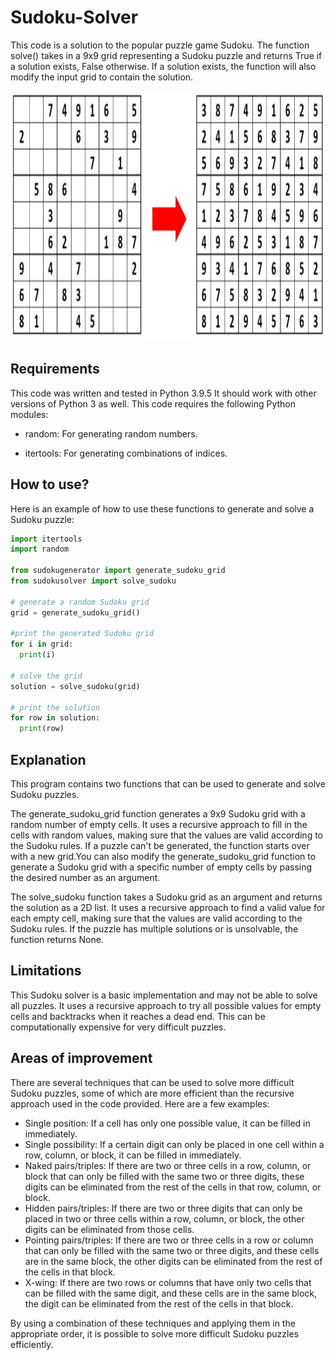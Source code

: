 # Sudoku-Solver
This code is a solution to the popular puzzle game Sudoku. The function solve() takes in a 9x9 grid representing a Sudoku puzzle and returns True if a solution exists, False otherwise. If a solution exists, the function will also modify the input grid to contain the solution.

<p align="center">
  <img src="https://github.com/Jose-M-Ramos/Sudoku-Solver/blob/main/sudoku_solver.jpg" width="800" height="400">
</p>


## Requirements
This code was written and tested in Python 3.9.5 It should work with other versions of Python 3 as well. This code requires the following Python modules:

* random: For generating random numbers.

* itertools: For generating combinations of indices.

## How to use?
Here is an example of how to use these functions to generate and solve a Sudoku puzzle:

```python
import itertools
import random

from sudokugenerator import generate_sudoku_grid
from sudokusolver import solve_sudoku

# generate a random Sudoku grid
grid = generate_sudoku_grid()

#print the generated Sudoku grid
for i in grid:
  print(i)

# solve the grid
solution = solve_sudoku(grid)

# print the solution
for row in solution:
  print(row)


  ```
## Explanation
This program contains two functions that can be used to generate and solve Sudoku puzzles.

The generate_sudoku_grid function generates a 9x9 Sudoku grid with a random number of empty cells. It uses a recursive approach to fill in the cells with random values, making sure that the values are valid according to the Sudoku rules. If a puzzle can't be generated, the function starts over with a new grid.You can also modify the generate_sudoku_grid function to generate a Sudoku grid with a specific number of empty cells by passing the desired number as an argument.

The solve_sudoku function takes a Sudoku grid as an argument and returns the solution as a 2D list. It uses a recursive approach to find a valid value for each empty cell, making sure that the values are valid according to the Sudoku rules. If the puzzle has multiple solutions or is unsolvable, the function returns None.



## Limitations
This Sudoku solver is a basic implementation and may not be able to solve all puzzles. It uses a recursive approach to try all possible values for empty cells and backtracks when it reaches a dead end. This can be computationally expensive for very difficult puzzles.

## Areas of improvement

There are several techniques that can be used to solve more difficult Sudoku puzzles, some of which are more efficient than the recursive approach used in the code provided. Here are a few examples:

* Single position: If a cell has only one possible value, it can be filled in immediately.
* Single possibility: If a certain digit can only be placed in one cell within a row, column, or block, it can be filled in immediately.
* Naked pairs/triples: If there are two or three cells in a row, column, or block that can only be filled with the same two or three digits, these digits can be eliminated from the rest of the cells in that row, column, or block.
* Hidden pairs/triples: If there are two or three digits that can only be placed in two or three cells within a row, column, or block, the other digits can be eliminated from those cells.
* Pointing pairs/triples: If there are two or three cells in a row or column that can only be filled with the same two or three digits, and these cells are in the same block, the other digits can be eliminated from the rest of the cells in that block.
* X-wing: If there are two rows or columns that have only two cells that can be filled with the same digit, and these cells are in the same block, the digit can be eliminated from the rest of the cells in that block.


By using a combination of these techniques and applying them in the appropriate order, it is possible to solve more difficult Sudoku puzzles efficiently.

